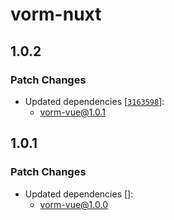 # vorm-nuxt

## 1.0.2

### Patch Changes

- Updated dependencies [[`3163598`](https://github.com/Flo0806/vorm/commit/31635984bdb61c74686c840f288c0c075a65afe0)]:
  - vorm-vue@1.0.1

## 1.0.1

### Patch Changes

- Updated dependencies []:
  - vorm-vue@1.0.0
